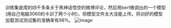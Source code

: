   训练集是爬的四千多条关于黑神话悟空的微博评论，然后用bert微调出的一个模型(用自己电脑3060的卡训了两个小时)，但模型文件太大没能上传。将训好的模型加载测试测试集的准确率有98%。
![image](https://github.com/user-attachments/assets/46fa41d9-29e0-4e0d-86c0-11a1ffb22a94)

